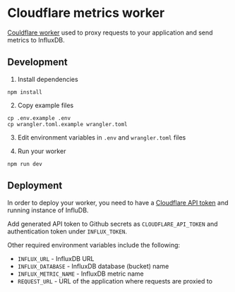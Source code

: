 # Cloudflare metrics worker

[Couldflare worker](https://developers.cloudflare.com/workers/) used to proxy requests to your application and send metrics to InfluxDB.

## Development

1. Install dependencies

```
npm install
```

2. Copy example files

```
cp .env.example .env
cp wrangler.toml.example wrangler.toml
```

3. Edit environment variables in `.env` and `wrangler.toml` files

3. Run your worker

```
npm run dev
```

## Deployment

In order to deploy your worker, you need to have a [Cloudflare API token](https://developers.cloudflare.com/fundamentals/api/get-started/create-token/) and running instance of InfluDB.

Add generated API token to Github secrets as `CLOUDFLARE_API_TOKEN` and authentication token under `INFLUX_TOKEN`.

Other required environment variables include the following:
- `INFLUX_URL` - InfluxDB URL
- `INFLUX_DATABASE` - InfluxDB database (bucket) name
- `INFLUX_METRIC_NAME` - InfluxDB metric name
- `REQUEST_URL` - URL of the application where requests are proxied to
